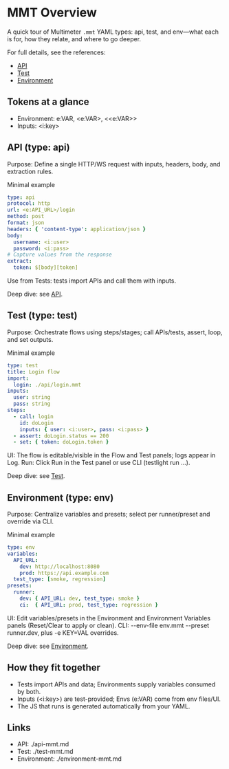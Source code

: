 # MMT Overview

A quick tour of Multimeter `.mmt` YAML types: api, test, and env—what each is for, how they relate, and where to go deeper.

For full details, see the references:
- [API](./api-mmt.md)
- [Test](./test-mmt.md)
- [Environment](./environment-mmt.md)

## Tokens at a glance
- Environment: e:VAR, <e:VAR>, <<e:VAR>>
- Inputs: <i:key>

## API (type: api)
Purpose: Define a single HTTP/WS request with inputs, headers, body, and extraction rules.

Minimal example
```yaml
type: api
protocol: http
url: <e:API_URL>/login
method: post
format: json
headers: { 'content-type': application/json }
body:
  username: <i:user>
  password: <i:pass>
# Capture values from the response
extract:
  token: $[body][token]
```
Use from Tests: tests import APIs and call them with inputs.

Deep dive: see [API](./api-mmt.md).

## Test (type: test)
Purpose: Orchestrate flows using steps/stages; call APIs/tests, assert, loop, and set outputs.

Minimal example
```yaml
type: test
title: Login flow
import:
  login: ./api/login.mmt
inputs:
  user: string
  pass: string
steps:
  - call: login
    id: doLogin
    inputs: { user: <i:user>, pass: <i:pass> }
  - assert: doLogin.status == 200
  - set: { token: doLogin.token }
```
UI: The flow is editable/visible in the Flow and Test panels; logs appear in Log.
Run: Click Run in the Test panel or use CLI (testlight run ...).

Deep dive: see [Test](./test-mmt.md).

## Environment (type: env)
Purpose: Centralize variables and presets; select per runner/preset and override via CLI.

Minimal example
```yaml
type: env
variables:
  API_URL:
    dev: http://localhost:8080
    prod: https://api.example.com
  test_type: [smoke, regression]
presets:
  runner:
    dev: { API_URL: dev, test_type: smoke }
    ci:  { API_URL: prod, test_type: regression }
```
UI: Edit variables/presets in the Environment and Environment Variables panels (Reset/Clear to apply or clean).
CLI: --env-file env.mmt --preset runner.dev, plus -e KEY=VAL overrides.

Deep dive: see [Environment](./environment-mmt.md).

## How they fit together
- Tests import APIs and data; Environments supply variables consumed by both.
- Inputs (<i:key>) are test-provided; Envs (e:VAR) come from env files/UI.
- The JS that runs is generated automatically from your YAML.

## Links
- API: ./api-mmt.md
- Test: ./test-mmt.md
- Environment: ./environment-mmt.md
